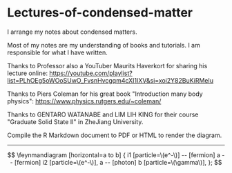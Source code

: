 # Lectures-of-condensed-matter
I arrange my notes about condensed matters.

Most of my notes are my understanding of books and tutorials. I am responsible for what I have written.

Thanks to Professor also a YouTuber Maurits Haverkort for sharing his lecture online: <https://youtube.com/playlist?list=PLhOEg5oWOoSUwO_FvsnHvcgqm4cXI1IXV&si=xoi2Y82BuKiRMeIu>

Thanks to Piers Coleman for his great book "Introduction many body physics": <https://www.physics.rutgers.edu/~coleman/>

Thanks to GENTARO WATANABE and LIM LIH KING for their course "Graduate Solid State II" in ZheJiang University.

Compile the R Markdown document to PDF or HTML to render the diagram.

---



$$
\feynmandiagram [horizontal=a to b] {
  i1 [particle=\(e^-\)] -- [fermion] a -- [fermion] i2 [particle=\(e^-\)],
  a -- [photon] b [particle=\(\gamma\)],
};
$$
